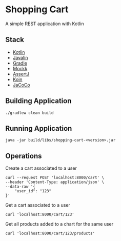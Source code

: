 # Shopping Cart

A simple REST application with Kotlin

## Stack

- [Kotlin](https://developer.android.com/kotlin)
- [Javalin](https://javalin.io/)
- [Gradle](https://gradle.org/)
- [Mockk](https://mockk.io/)
- [AssertJ](https://joel-costigliola.github.io/assertj/index.html)
- [Koin](https://insert-koin.io/)
- [JaCoCo](https://www.jacoco.org/jacoco/trunk/doc/)

## Building Application

```console
./gradlew clean build
```

## Running Application

```console
java -jar build/libs/shopping-cart-<version>.jar
```

## Operations

Create a cart associated to a user

```curl
curl --request POST 'localhost:8000/cart' \
--header 'Content-Type: application/json' \
--data-raw '{
    "user_id": "123"
}'
```

Get a cart associated to a user

```curl
curl 'localhost:8000/cart/123' 
```

Get all products added to a chart for the same user

```curl
curl 'localhost:8000/cart/123/products' 
```
